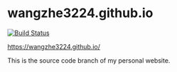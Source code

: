 # wangzhe3224.github.io
[![Build Status](https://travis-ci.com/wangzhe3224/wangzhe3224.github.io.svg?branch=hexo-source)](https://travis-ci.com/wangzhe3224/wangzhe3224.github.io)

https://wangzhe3224.github.io/

This is the source code branch of my personal website. 

